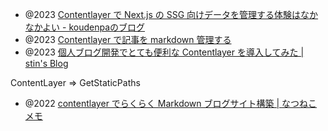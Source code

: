 
- @2023 [Contentlayer で Next.js の SSG 向けデータを管理する体験はなかなかよい - koudenpaのブログ](https://koudenpa.hatenablog.com/entry/2023/09/22/211112)
- @2023 [Contentlayer で記事を markdown 管理する](https://zenn.dev/you_5805/articles/contentlayer)
- @2023 [個人ブログ開発でとても便利な Contentlayer を導入してみた | stin's Blog](https://blog.stin.ink/articles/introduce-contentlayer#contentlayer-%E3%81%A8%E3%81%AF)

ContentLayer => GetStaticPaths
- @2022 [contentlayer でらくらく Markdown ブログサイト構築 | なつねこメモ](https://www.natsuneko.blog/entry/2022/02/20/create-markdown-blog-site-with-contentlayer)